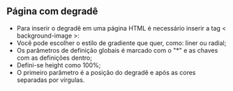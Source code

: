 ## Página com degradê

- Para inserir o degradê em uma página HTML é necessário inserir a tag &lt; background-image &gt;:
- Você pode escolher o estilo de gradiente que quer, como: liner ou radial;
- Os parâmetros de definição globais é marcado com o "*" e as chaves com as definições dentro;
- Defini-se height como 100%;
- O primeiro parâmetro é a posição do degradê e após as cores separadas por vírgulas.